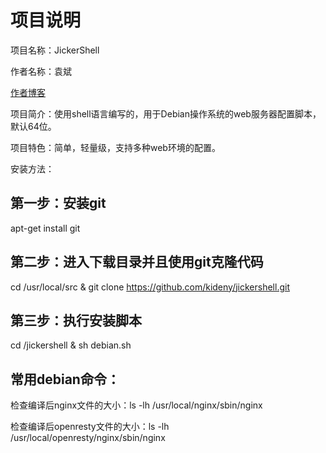 # 项目说明 

项目名称：JickerShell

作者名称：袁斌

[作者博客](http://www.jicker.cn)

项目简介：使用shell语言编写的，用于Debian操作系统的web服务器配置脚本，默认64位。

项目特色：简单，轻量级，支持多种web环境的配置。

安装方法：

## 第一步：安装git

apt-get install git

## 第二步：进入下载目录并且使用git克隆代码

cd  /usr/local/src & git clone https://github.com/kideny/jickershell.git

## 第三步：执行安装脚本

cd /jickershell & sh debian.sh

## 常用debian命令：

检查编译后nginx文件的大小：ls -lh /usr/local/nginx/sbin/nginx

检查编译后openresty文件的大小：ls -lh /usr/local/openresty/nginx/sbin/nginx